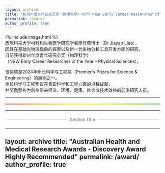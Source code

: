 ```yaml
---
layout: archive
title: "新州年度青年研究员奖（物理科学）<br>（NSW Early Career Researcher of the Year - Physical Sciences）"
permalink: /award/
author_profile: true
---
```



 {% include image.html %}  
悉尼科技大学材料和生物医学研究学者廖佳燕博士（Dr Jiayan Liao），    <br>
因其在基础光物理现象的探索以及新一代生物分析工具开发方面的研究，<br>
日前获得新州年度青年研究员奖（物理科学）<br>（NSW Early Career Researcher of the Year - Physical Sciences）。

该奖项是2024年州长科学与工程奖（Premier's Prizes for Science & Engineering）的类别之一。<br>
州长科学与工程奖旨在表彰科学和工程方面的卓越成就，<br>
并奖励那些为新州带来经济、环境、健康、社会或技术效益的前沿研究人员。<br>
<hr>

<div style="height: 2px; background: linear-gradient(to right, red, yellow, green); margin: 20px 0;"></div>

<hr>


<div style="display: flex; align-items: center; margin: 20px 0;">
  <div style="flex: 1; height: 1px; background: #ccc;"></div>
  <span style="padding: 0 10px; color: #666;">Section Title</span>
  <div style="flex: 1; height: 1px; background: #ccc;"></div>
</div>



---
layout: archive
title: "Australian Health and Medical Research Awards - Discovery Award Highly Recommended"
permalink: /award/
author_profile: true
---






